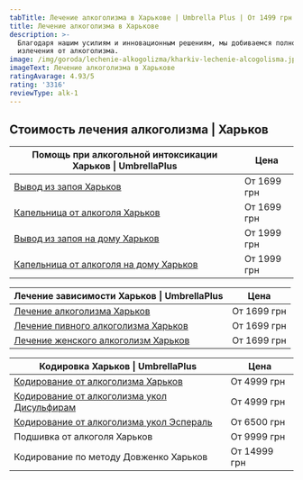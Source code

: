 ```yaml
---
tabTitle: Лечение алкоголизма в Харькове | Umbrella Plus | От 1499 грн
title: Лечение алкоголизма в Харькове
description: >-
  Благодаря нашим усилиям и инновационным решениям, мы добиваемся полного
  излечения от алкоголизма.
image: /img/goroda/lechenie-alkogolizma/kharkiv-lechenie-alcogolisma.jpg
imageText: Лечение алкоголизма в Харькове
ratingAvarage: 4.93/5
rating: '3316'
reviewType: alk-1
---
```


## Стоимость лечения алкоголизма | Харьков

| Помощь при алкогольной интоксикации Харьков \| UmbrellaPlus                     | Цена        |
| ------------------------------------------------------------------------------- | ----------- |
| [Вывод из запоя Харьков](vivod-iz-zapoia-kharkiv)                               | От 1699 грн |
| [Капельница от алкоголя Харьков](Kapelnica_ot_alkogola_kharkiv)                 | От 1699 грн |
| [Вывод из запоя на дому Харьков](Vivod-iz-zapoia-na-domy-kharkiv)               | От 1999 грн |
| [Капельница от алкоголя на дому Харьков](Kapelnica_ot_alkogola_na_domy_kharkiv) | От 1999 грн |

| Лечение зависимости Харьков \| UmbrellaPlus                                  | Цена        |
| ---------------------------------------------------------------------------- | ----------- |
| [Лечение алкоголизма Харьков](lechenie-alkogolizma-kharkiv)                  | От 1699 грн |
| [Лечение пивного алкоголизма Харьков](lechenie-pivnogo-alkogolizma-kharkiv)  | От 1699 грн |
| [Лечение женского алкоголизм Харьков](lechenie-jenskogo-alkogolizma-kharkiv) | От 1699 грн |

| Кодировка Харьков \| UmbrellaPlus                                                     | Цена         |
| ------------------------------------------------------------------------------------- | ------------ |
| [Кодирование от алкоголизма Харьков](kodirovka-ot-alkogolia-kharkiv)                  | От 4999 грн  |
| [Кодирование от алкоголизма укол Дисульфирам](kodirovka-ot-alkogolia-disulfiram-kiev) | От 4999 грн  |
| [Кодирование от алкоголизма укол Эспераль](kodirovka-ot-alkogolizma-espiarl-kharkiv)  | От 6500 грн  |
| Подшивка от алкоголя Харьков                                                          | От 9999 грн  |
| Кодирование по методу Довженко Харьков                                                | От 14999 грн |
